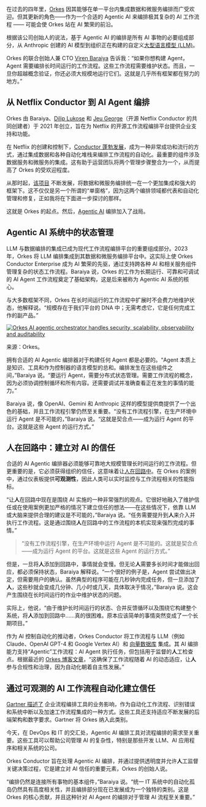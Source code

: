 在过去的四年里，[Orkes](https://orkes.io/?utm_content=inline+mention) 因其能够在单一平台内集成数据和微服务编排而广受欢迎。但其更新的角色——作为一个合适的 Agentic AI 来编排极其复杂的 AI 工作流程 —— 可能会使 Orkes 站在 AI 繁荣的前沿。

根据该公司创始人的说法，基于 Agentic AI 的编排是所有 AI 事物的必要组成部分，从 Anthropic 创建的 AI 模型到组织正在构建的自定义[大型语言模型 (LLM)](https://thenewstack.io/introduction-to-llms)。

Orkes 的联合创始人兼 CTO [Viren Baraiya](https://www.linkedin.com/in/virenb) 告诉我：“如果你想构建 Agent，Agent 需要编排长时间运行的工作流程。这些工作流程需要维护状态。而且，一旦你超越概念验证，你还必须大规模地运行它们。这就是几乎所有框架都在努力的地方。”

## 从 Netflix Conductor 到 AI Agent 编排

Orkes 由 Baraiya、[Dilip Lukose](https://www.linkedin.com/in/diliplukose/) 和 [Jeu George](https://www.google.com/url?q=https://www.linkedin.com/in/jeugeorge/&sa=D&source=docs&ust=1757530028814278&usg=AOvVaw3ruxKxKtC7qqI54xo1Vbdl)（开源 Netflix Conductor 的共同创建者）于 2021 年创立，旨在为 Netflix 的开源工作流程编排平台提供企业支持和功能。

在 Netflix 的创建和控制下，[Conductor 蓬勃发展](https://thenewstack.io/orkes-to-maintain-conductor-project-as-netflix-steps-back/)，成为一种非常成功和流行的方式，通过集成数据和各种自动化堆栈来编排工作流程的自动化。最重要的组件涉及数据服务和微服务的集成。这有助于运营团队将两个管理步骤整合为一个，从而提高了 Orkes 的受欢迎程度。

从那时起，[该项目](https://conductor-oss.org/) 不断发展，将数据和微服务编排统一在一个更加集成和强大的框架下。这不仅仅是另一个所谓的“单窗格”，因为这两个编排领域都代表和自动化管理和修复，正如我将在下面进一步探讨的那样。

这就是 Orkes 的起点。然后，[Agentic AI](https://thenewstack.io/ai-agents-a-comprehensive-introduction-for-developers) 编排加入了战局。

## Agentic AI 系统中的状态管理

LLM 与数据编排的集成已成为现代工作流程编排平台的重要组成部分。2023 年，Orkes 将 LLM 编排集成到其数据和微服务编排平台中。这实际上使 Orkes Conductor Enterprise 成为 AI 繁荣的先驱，通过支持跨各种 AI 和相关服务组件管理复杂的状态工作流程。Baraiya 说，Orkes 的工作为长期运行、可靠和可调试的 AI Agent 工作流程奠定了基础架构，这是后来被称为 Agentic AI 系统的核心。

与大多数框架不同，Orkes 在长时间运行的工作流程中扩展时不会费力地维护状态，他解释说。“规模存在于我们平台的 DNA 中；无需考虑它，它是任何完成工作的副产品。”

[![Orkes AI agentic orchestrator handles security, scalability, observability and auditability](https://cdn.thenewstack.io/media/2025/09/a33f1fa9-orkes-architecture.png)](https://cdn.thenewstack.io/media/2025/09/a33f1fa9-orkes-architecture.png)

来源：Orkes。

拥有合适的 AI Agentic 编排器对于构建任何 Agent 都是必要的。“Agent 本质上是知识、工具和作为控制器的语言模型的总和。编排发生在这些组件之间，”Baraiya 说。“要运行 Agent，需要分布式状态管理。需要工作流程的概念，因为必须协调控制循环和所有内容。还需要调试并准确查看正在发生的事情的能力。”

Baraiya 说，像 OpenAI、Gemini 和 Anthropic 这样的模型提供商提供了一个出色的基础，并且工作流程引擎仍然至关重要。“没有工作流程引擎，在生产环境中运行 Agent 是不可能的，”Baraiya 说。“这就是契合点——成为运行 Agent 的平台。这就是这些 Agent 的运行方式。”

## 人在回路中：建立对 AI 的信任

合适的 AI Agentic 编排器必须能够可靠地大规模管理长时间运行的工作流程。但更重要的是，它必须获得组织的信任，这意味着让[人在回路中](https://orkes.io/blog/operators-loops-waits-human-tasks/)。在 Orkes 的案例中，通过仪表板提供**可观测性**，因此人类可以实时监控与工作流程相关的性能指标。

“让**人**在回路中现在是围绕 AI 实施的一种非常强烈的观点。它很好地融入了维护信任或在使用案例更加严格的情况下建立信任的想法——在这些情况下，依靠 LLM 或大脑来提供合理的建议是不可能的，”Baraiya 说。“任务需要提升到**人**来介入并执行工作流程。这是通过围绕**人**在回路中的工作流程的本机实现来强烈完成的事情。”

> “没有工作流程引擎，在生产环境中运行 Agent 是不可能的。这就是契合点——成为运行 Agent 的平台。这就是这些 Agent 的运行方式。”

但是，一旦将**人**添加到回路中，事情就会变慢。但无论**人**需要多长时间才能做出回应，都必须保持状态，Baraiya 解释说。“一个很好的例子是，Agent 尝试做出决定，但需要用户的确认。虽然典型的程序可能在几秒钟内完成任务，但一旦添加了**人**，这些秒就会变成几分钟、几小时或几天，具体取决于情况，”Baraiya 说。这会产生围绕在长时间运行的作业中维护状态的问题。

实际上，他说，“由于维护长时间运行的状态、合并反馈循环以及围绕它构建整个系统，将**人**添加到回路中……真的很困难。原本应该简单的事情突然变成了一个长期项目。”

作为 AI 控制自动化的推动者，Orkes Conductor 将工作流程与 LLM（例如 Claude、OpenAI GPT-4 和 Google Vertex AI）和 [向量数据库](https://thenewstack.io/top-vector-database-solutions-for-your-ai-project/) 集成。其 AI 编排能力支持“Agentic”工作流程：AI Agent 执行任务，但包括用于监督的**人**工检查点。根据最近的 [Orkes 博客文章](https://orkes.io/blog/scaling-complex-agentic-workflows/)，“这确保了工作流程随着 AI 的动态适应，让**人**参与合规性和治理，因为自动化朝着自主性发展。”

## 通过可观测的 AI 工作流程自动化建立信任

[Gartner 描述了](https://www.gartner.com/doc/reprints?id=1-2LGK9A81&ct=250715&st=sb&utm_campaign=18097788-WEB-CC-304-EN-Gartner-Hype-Cycle-for-Enterprise-Process-Automation-07-2025&utm_medium=email&_hsenc=p2ANqtz--G2vjzhuiOECiiS0YJBnQmsmY2TjZ-BsnUH7R_scd9McmUzblgT9B53Grl26mDjoqxzaJHTDzQ_i3QNOV3QlNC2JzrDA&_hsmi=373295109&utm_content=373295109&utm_source=hs_automation) 企业流程编排工具的业务影响，作为自动化工作流程、识别错误和系统中断以及加速工作流程集成的一种方式。这些工具还支持适应不断发展的后端架构和数字要求。Gartner 将 Orkes 纳入此类别。

今天，在 DevOps 和 IT 的交汇处，Agentic AI 编排工具对流程编排的需求至关重要。这些工具可以帮助公司管理 AI 的复杂性，特别是那些开发 LLM、AI 应用程序和相关系统的公司。

Orkes Conductor 旨在处理 Agentic AI 编排，并通过提供透明度并允许**人**工监督关键决策过程，它是建立对 AI 信任的重要元素，Orkes 的创始人说。

“编排仍然是连接所有事物的基本组件，”Baraiya 说。“统一 IT 系统中的自动化孤岛仍然具有高度相关性，并且编排部分现在已发展成为一个独特的类别。这是 Orkes 的核心贡献，并且这种针对 AI Agent 的编排对于管理 AI 流程至关重要。”